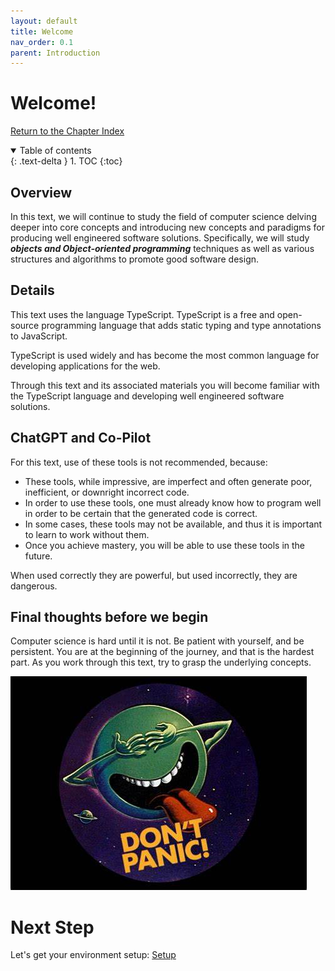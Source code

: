 ```yaml
---
layout: default
title: Welcome
nav_order: 0.1
parent: Introduction
---
```


# Welcome!

[Return to the Chapter Index](index.md)

<details open markdown="block">
  <summary>
    Table of contents
  </summary>
  {: .text-delta }
1. TOC
{:toc}
</details>

## Overview

In this text, we will continue to study the field of computer science delving deeper into core concepts and introducing new concepts and paradigms for producing well engineered software solutions. Specifically, we will study ***objects and Object-oriented programming*** techniques as well as various structures and algorithms to promote good software design.

## Details

This text uses the language TypeScript.  TypeScript is a free and open-source programming language that adds static typing and type annotations to JavaScript.

TypeScript is used widely and has become the most common language for developing applications for the web.

Through this text and its associated materials you will become familiar with the TypeScript language and developing well engineered software solutions.

## ChatGPT and Co-Pilot

For this text, use of these tools is not recommended, because:

* These tools, while impressive, are imperfect and often generate poor, inefficient, or downright incorrect code.
* In order to use these tools, one must already know how to program well in order to be certain that the generated code is correct.
* In some cases, these tools may not be available, and thus it is important to learn to work without them.
* Once you achieve mastery, you will be able to use these tools in the future.

When used correctly they are powerful, but used incorrectly, they are dangerous.


## Final thoughts before we begin

Computer science is hard until it is not.  Be patient with yourself, and be persistent.  You are at the beginning of the journey, and that is the hardest part.  As you work through this text, try to grasp the underlying concepts.

![](../../images/CISC181-Week%2010.jpg)

# Next Step

Let's get your environment setup: [Setup](../0-introduction/setup.md)
